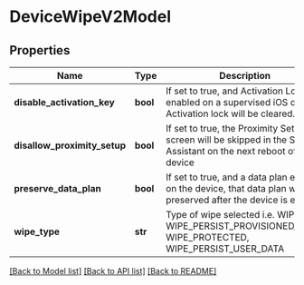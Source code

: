 # DeviceWipeV2Model

## Properties
Name | Type | Description | Notes
------------ | ------------- | ------------- | -------------
**disable_activation_key** | **bool** | If set to true, and Activation Lock is enabled on a supervised iOS device, Activation lock will be cleared. | [optional] 
**disallow_proximity_setup** | **bool** | If set to true, the Proximity Setup screen will be skipped in the Setup Assistant on the next reboot of the device | [optional] 
**preserve_data_plan** | **bool** | If set to true, and a data plan exists on the device, that data plan will be preserved after the device is erased | [optional] 
**wipe_type** | **str** | Type of wipe selected i.e. WIPE, WIPE_PERSIST_PROVISIONED_DATA, WIPE_PROTECTED, WIPE_PERSIST_USER_DATA | [optional] 

[[Back to Model list]](../README.md#documentation-for-models) [[Back to API list]](../README.md#documentation-for-api-endpoints) [[Back to README]](../README.md)


